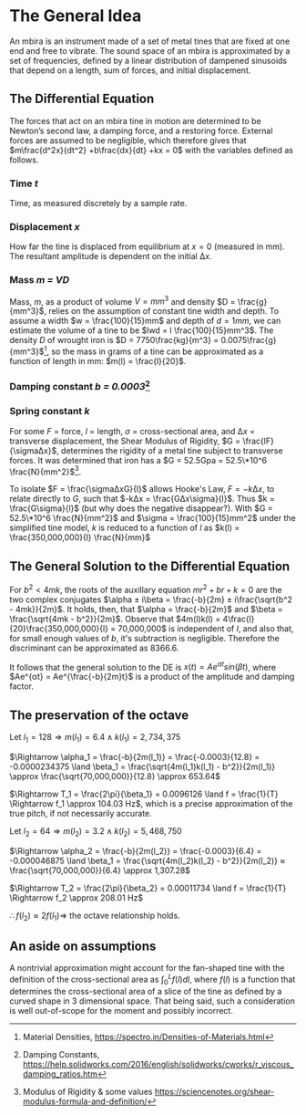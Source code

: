 # The General Idea

An mbira is an instrument made of a set of metal tines that are fixed at one end and free to vibrate. The sound space of an mbira is approximated by a set of frequencies, defined by a linear distribution of dampened sinusoids that depend on a length, sum of forces, and initial displacement.

## The Differential Equation

The forces that act on an mbira tine in motion are determined to be Newton’s second law, a damping force, and a restoring force. External forces are assumed to be negligible, which therefore gives that $m\frac{d^2x}{dt^2} +b\frac{dx}{dt} +kx = 0$ with the variables defined as follows.

### Time *t*

Time, as measured discretely by a sample rate.

### Displacement *x*

How far the tine is displaced from equilibrium at $x=0$ (measured in mm). The resultant amplitude is dependent on the initial $∆x$.

### Mass *m = VD*

Mass, $m$, as a product of volume $V = mm^3$ and density $D = \frac{g}{mm^3}$, relies on the assumption of constant tine width and depth. To assume a width $w = \frac{100}{15}mm$ and depth of $d = 1mm$, we can estimate the volume of a tine to be $lwd = l \frac{100}{15}mm^3$. The density $D$ of wrought iron is $D = 7750\frac{kg}{m^3} = 0.0075\frac{g}{mm^3}$[^1], so the mass in grams of a tine can be approximated as a function of length in mm: $m(l) = \frac{l}{20}$.

### Damping constant *b = 0.0003*[^2] 

### Spring constant *k*

For some $F$ = force, $l$ = length, $\sigma$ = cross-sectional area, and $∆x$ = transverse displacement, the Shear Modulus of Rigidity, $G = \frac{lF}{\sigma∆x}$, determines the rigidity of a metal tine subject to transverse forces. It was determined that iron has a $G = 52.5Gpa = 52.5\*10^6 \frac{N}{mm^2}$[^3].

To isolate $F = \frac{\sigma∆xG}{l}$ allows Hooke's Law, $F = -k∆x$, to relate directly to $G$, such that $-k∆x = \frac{G∆x\sigma}{l}$. Thus $k = \frac{G\sigma}{l}$ (but why does the negative disappear?). With $G = 52.5\*10^6 \frac{N}{mm^2}$ and $\sigma = \frac{100}{15}mm^2$ under the simplified tine model, $k$ is reduced to a function of $l$ as $k(l) = \frac{350,000,000}{l} \frac{N}{mm}$

## The General Solution to the Differential Equation

For $b^2 < 4mk$, the roots of the auxillary equation $mr^2 + br + k = 0$ are the two complex conjugates $\alpha ± i\beta = \frac{-b}{2m} ± i\frac{\sqrt{b^2 - 4mk}}{2m}$. It holds, then, that $\alpha = \frac{-b}{2m}$ and $\beta = \frac{\sqrt{4mk - b^2}}{2m}$. Observe that $4m(l)k(l) = 4\frac{l}{20}\frac{350,000,000}{l} = 70,000,000$ is independent of $l$, and also that, for small enough values of $b$, it's subtraction is negligible. Therefore the discriminant can be approximated as $8366.6$.

It follows that the general solution to the DE is $x(t) = Ae^{αt}sin(βt)$, where $Ae^{αt} = Ae^{\frac{-b}{2m}t}$ is a product of the amplitude and damping factor.

## The preservation of the octave

Let $l_1 = 128 \Rightarrow m(l_1) = 6.4 \land k(l_1) = 2,734,375$

$\Rightarrow \alpha_1 = \frac{-b}{2m(l_1)} = \frac{-0.0003}{12.8} = -0.0000234375 \land \beta_1 = \frac{\sqrt{4m(l_1)k(l_1) - b^2}}{2m(l_1)} \approx \frac{\sqrt{70,000,000}}{12.8} \approx 653.64$

$\Rightarrow T_1 = \frac{2\pi}{\beta_1} = 0.0096126 \land f = \frac{1}{T} \Rightarrow f_1 \approx 104.03 Hz$, which is a precise approximation of the true pitch, if not necessarily accurate.

Let $l_2 = 64 \Rightarrow m(l_2) = 3.2 \land k(l_2) = 5,468,750$

$\Rightarrow \alpha_2 = \frac{-b}{2m(l_2)} = \frac{-0.0003}{6.4} = -0.000046875 \land \beta_1 = \frac{\sqrt{4m(l_2)k(l_2) - b^2}}{2m(l_2)} ≈ \frac{\sqrt{70,000,000}}{6.4} \approx 1,307.28$

$\Rightarrow T_2 = \frac{2\pi}{\beta_2} = 0.00011734 \land f = \frac{1}{T} \Rightarrow f_2 \approx 208.01 Hz$

$\therefore f(l_2) \approx  2f(l_1) \Rightarrow$ the octave relationship holds.

## An aside on assumptions

A nontrivial approximation might account for the fan-shaped tine with the definition of the cross-sectional area as $\int_{0}^{L}f(l)dl$, where $f(l)$ is a function that determines the cross-sectional area of a slice of the tine as defined by a curved shape in 3 dimensional space. That being said, such a consideration is well out-of-scope for the moment and possibly incorrect.

[^1]: Material Densities, https://spectro.in/Densities-of-Materials.html
[^2]: Damping Constants, https://help.solidworks.com/2016/english/solidworks/cworks/r_viscous_damping_ratios.htm
[^3]: Modulus of Rigidity & some values https://sciencenotes.org/shear-modulus-formula-and-definition/
